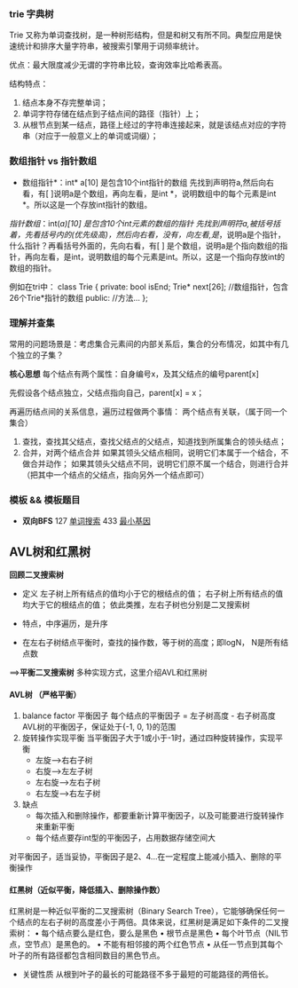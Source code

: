 

### trie 字典树
Trie 又称为单词查找树，是一种树形结构，但是和树又有所不同。典型应用是快速统计和排序大量字符串，被搜索引擎用于词频率统计。

优点：最大限度减少无谓的字符串比较，查询效率比哈希表高。

结构特点：
1. 结点本身不存完整单词；
2. 单词字符存储在结点到子结点间的路径（指针）上；
3. 从根节点到某一结点，路径上经过的字符串连接起来，就是该结点对应的字符串（对应于一般意义上的单词或词缀）；


### 数组指针 vs 指针数组
* 数组指针*：int* a[10] 是包含10个int指针的数组
  先找到声明符a,然后向右看，有[ ]说明a是个数组，再向左看，是int *，说明数组中的每个元素是int *。所以这是一个存放int指针的数组。

*指针数组*：int(*a)[10] 是包含10个int元素的数组的指针
  先找到声明符a,被括号括着，先看括号内的(优先级高)，然后向右看，没有，向左看,是*，说明a是个指针，什么指针？再看括号外面的，先向右看，有[ ] 是个数组，说明a是个指向数组的指针，再向左看，是int，说明数组的每个元素是int。所以，这是一个指向存放int的数组的指针。 


例如在tri中：
class Trie {
private:
    bool isEnd;
    Trie* next[26]; //数组指针，包含26个Trie*指针的数组
public:
    //方法...
};

### 理解并查集

常用的问题场景是：考虑集合元素间的内部关系后，集合的分布情况，如其中有几个独立的子集？

**核心思想**
每个结点有两个属性：自身编号x，及其父结点的编号parent[x]

先假设各个结点独立，父结点指向自己，parent[x] = x；

再遍历结点间的关系信息，遍历过程做两个事情：
两个结点有关联，（属于同一个集合）
1. 查找，查找其父结点，查找父结点的父结点，知道找到所属集合的领头结点；
2. 合并，对两个结点合并
   如果其领头父结点相同，说明它们本属于一个结合，不做合并动作；
   如果其领头父结点不同，说明它们原不属一个结合，则进行合并（把其中一个结点的父结点，指向另外一个结点即可）


### 模板 && 模板题目
* **双向BFS** 
127 [单词搜索](212.单词搜索-ii.cpp)
433 [最小基因](433.最小基因变化.cpp)


## AVL树和红黑树

**回顾二叉搜索树**
* 定义
  左子树上所有结点的值均小于它的根结点的值；
  右子树上所有结点的值均大于它的根结点的值；
  依此类推，左右子树也分别是二叉搜索树
* 特点，中序遍历，是升序

* 在左右子树结点平衡时，查找的操作数，等于树的高度；即logN， N是所有结点数

==>**平衡二叉搜索树**
多种实现方式，这里介绍AVL和红黑树

#### AVL树 （严格平衡）
1. balance factor 平衡因子
   每个结点的平衡因子 = 左子树高度 - 右子树高度
   AVL树的平衡因子，保证处于{-1, 0, 1}的范围
2. 旋转操作实现平衡
   当平衡因子大于1或小于-1时，通过四种旋转操作，实现平衡
   * 左旋-->右右子树
   * 右旋-->左左子树
   * 左右旋-->左右子树
   * 右左旋-->右左子树
3. 缺点
   * 每次插入和删除操作，都要重新计算平衡因子，以及可能要进行旋转操作来重新平衡
   * 每个结点要存int型的平衡因子，占用数据存储空间大


对平衡因子，适当妥协，平衡因子是2、4...在一定程度上能减小插入、删除的平衡操作
#### 红黑树（近似平衡，降低插入、删除操作数）
红黑树是一种近似平衡的二叉搜索树（Binary Search Tree），它能够确保任何一个结点的左右子树的高度差小于两倍。具体来说，红黑树是满足如下条件的二叉搜索树：
• 每个结点要么是红色，要么是黑色
• 根节点是黑色
• 每个叶节点（NIL节点，空节点）是黑色的。
• 不能有相邻接的两个红色节点
• 从任一节点到其每个叶子的所有路径都包含相同数目的黑色节点。

* 关键性质
  从根到叶子的最长的可能路径不多于最短的可能路径的两倍长。





   
